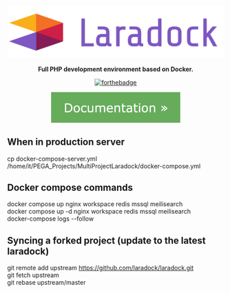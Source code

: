 <p align="center">
    <img src="/.github/home-page-images/laradock-logo.jpg?raw=true" alt="Laradock Logo"/>
</p>

<p align="center"><b>Full PHP development environment based on Docker.</b></p>

<p align="center">
    <a href="https://zalt.me"><img src="http://forthebadge.com/images/badges/built-by-developers.svg" alt="forthebadge" width="180"></a>
</p>

<p align="center">
	<a href="https://laradock.io">
	   <img src="https://raw.githubusercontent.com/laradock/laradock/master/.github/home-page-images/documentation-button.png" width="300px" alt="Laradock Documentation"/>
	</a>
</p>

## When in production server

cp docker-compose-server.yml /home/it/PEGA_Projects/MultiProjectLaradock/docker-compose.yml
## Docker compose commands

docker compose up nginx workspace redis mssql meilisearch <br />
docker compose up -d nginx workspace redis mssql meilisearch <br />
docker-compose logs --follow <br />

## Syncing a forked project (update to the latest laradock)

git remote add upstream https://github.com/laradock/laradock.git <br />
git fetch upstream <br />
git rebase upstream/master <br />
